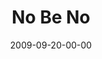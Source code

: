 ---
layout: message
category: message
series: "Commitment"
title: "No Be No"
date: 2009-09-20-00-00
message_id: 582
sc-permalink-url: "http://soundcloud.com/crdschurch/no-be-no"
audio: "http://s3.amazonaws.com/crossroads-media/messages/audio/Commitment2.mp3"
audio-duration: "35:38"
description: "Brian Tome shares why setting good boundaries and saying \"no\" is critical to making healthy commitments."
video: "http://s3.amazonaws.com/crossroads-media/messages/video/commitment2.mp4"
video-duration: "35:38"
yt-video-id: "kYU98VkUzvs"
video-image: "http://s3.amazonaws.com/crossroads-media/images/commitment2-still.jpg"
tag: 
 - boundaries
 - sex
 - commitment
 - tome
 - relationships
 - dating
explicit: false
---